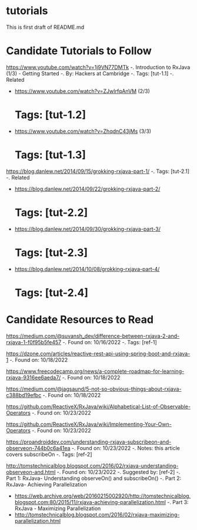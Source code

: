 # tutorials
This is first draft of README.md


# Candidate Tutorials to Follow 

https://www.youtube.com/watch?v=1j9VN77DMTk
-. Introduction to RxJava (1/3) - Getting Started
-. By: Hackers at Cambridge
-. Tags: [tut-1.1]
-. Related
* https://www.youtube.com/watch?v=ZJwIrfqAnVM (2/3)
  # Tags: [tut-1.2] 
* https://www.youtube.com/watch?v=ZhqdnC43jMs (3/3)
  # Tags: [tut-1.3] 

https://blog.danlew.net/2014/09/15/grokking-rxjava-part-1/
-. Tags: [tut-2.1]
-. Related
* https://blog.danlew.net/2014/09/22/grokking-rxjava-part-2/
  # Tags: [tut-2.2]
* https://blog.danlew.net/2014/09/30/grokking-rxjava-part-3/  
  # Tags: [tut-2.3]
* https://blog.danlew.net/2014/10/08/grokking-rxjava-part-4/
  # Tags: [tut-2.4]

# Candidate Resources to Read

https://medium.com/@suvansh_dev/difference-between-rxjava-2-and-rxjava-1-f0f95b5fe457
-. Found on: 10/16/2022
-. Tags: [ref-1]

https://dzone.com/articles/reactive-rest-api-using-spring-boot-and-rxjava-1
-. Found on: 10/18/2022

https://www.freecodecamp.org/news/a-complete-roadmap-for-learning-rxjava-9316ee6aeda7/
-. Found on: 10/18/2022

https://medium.com/@jagsaund/5-not-so-obvious-things-about-rxjava-c388bd19efbc
-. Found on: 10/18/2022

https://github.com/ReactiveX/RxJava/wiki/Alphabetical-List-of-Observable-Operators
-. Found on: 10/23/2022

https://github.com/ReactiveX/RxJava/wiki/Implementing-Your-Own-Operators
-. Found on: 10/23/2022

https://proandroiddev.com/understanding-rxjava-subscribeon-and-observeon-744b0c6a41ea
-. Found on: 10/23/2022
-. Notes: this article covers subscribeOn
-. Tags: [ref-2]

http://tomstechnicalblog.blogspot.com/2016/02/rxjava-understanding-observeon-and.html
-. Found on: 10/23/2022
-. Suggested by: [ref-2]
-. Part 1: RxJava- Understanding observeOn() and subscribeOn()
-. Part 2: RxJava- Achieving Parallelization
* https://web.archive.org/web/20160215002920/http://tomstechnicalblog.blogspot.com:80/2015/11/rxjava-achieving-parallelization.html
-. Part 3: RxJava - Maximizing Parallelization
* http://tomstechnicalblog.blogspot.com/2016/02/rxjava-maximizing-parallelization.html


